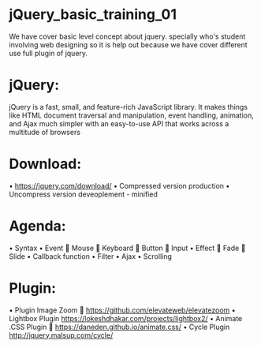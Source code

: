 # jQuery_basic_training_01
We have cover basic level concept about jquery. specially who's student involving web designing so it is help out because we have cover different use full plugin of jquery.

# jQuery:
jQuery is a fast, small, and feature-rich JavaScript library. It makes things like HTML document traversal and manipulation, event handling, animation, and Ajax much simpler with an easy-to-use API that works across a multitude of browsers
# Download:
•	https://jquery.com/download/
•	Compressed version production
•	Uncompress version deveoplement  - minified 

# Agenda:
•	Syntax
•	Event 
	Mouse 
	Keyboard
	Button
	Input 
•	Effect
	Fade 
	Slide
•	Callback function
•	Filter
•	Ajax
•	Scrolling
# Plugin:
•	Plugin Image Zoom 
	https://github.com/elevateweb/elevatezoom
•	Lightbox Plugin
https://lokeshdhakar.com/projects/lightbox2/
•	Animate .CSS  Plugin
	https://daneden.github.io/animate.css/
•	Cycle  Plugin
http://jquery.malsup.com/cycle/

